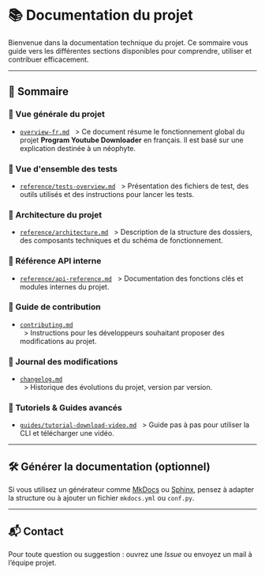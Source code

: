 # 📚 Documentation du projet

Bienvenue dans la documentation technique du projet. Ce sommaire vous guide vers les différentes sections disponibles pour comprendre, utiliser et contribuer efficacement.

---

## 📌 Sommaire

### 🧾 Vue générale du projet
- [`overview-fr.md`](overview-fr.md)
  > Ce document résume le fonctionnement global du projet **Program Youtube Downloader** en français. Il est basé sur une explication destinée à un néophyte.

### 🧾 Vue d'ensemble des tests
- [`reference/tests-overview.md`](reference/tests-overview.md)
  > Présentation des fichiers de test, des outils utilisés et des instructions pour lancer les tests.

### 🧱 Architecture du projet
- [`reference/architecture.md`](reference/architecture.md)
  > Description de la structure des dossiers, des composants techniques et du schéma de fonctionnement.

### 📘 Référence API interne
- [`reference/api-reference.md`](reference/api-reference.md)
  > Documentation des fonctions clés et modules internes du projet.

### 🤝 Guide de contribution
- [`contributing.md`](contributing.md)  
  > Instructions pour les développeurs souhaitant proposer des modifications au projet.

### 📝 Journal des modifications
- [`changelog.md`](changelog.md)  
  > Historique des évolutions du projet, version par version.

### 🧪 Tutoriels & Guides avancés
- [`guides/tutorial-download-video.md`](guides/tutorial-download-video.md)
  > Guide pas à pas pour utiliser la CLI et télécharger une vidéo.

---

## 🛠️ Générer la documentation (optionnel)

Si vous utilisez un générateur comme [MkDocs](https://www.mkdocs.org/) ou [Sphinx](https://www.sphinx-doc.org/), pensez à adapter la structure ou à ajouter un fichier `mkdocs.yml` ou `conf.py`.

---

## 📬 Contact

Pour toute question ou suggestion : ouvrez une *Issue* ou envoyez un mail à l’équipe projet.

